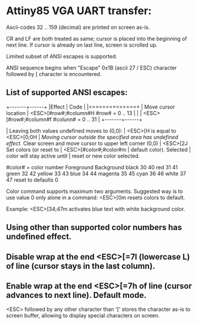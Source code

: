 Attiny85 VGA UART transfer:
===========================

Ascii-codes 32 .. 159 (decimal) are printed on screen as-is.

CR and LF are both treated as same; cursor is placed into
the beginning of next line. If cursor is already on last line, 
screen is scrolled up.

Limited subset of ANSI escapes is supported.

ANSI sequence begins when "Escape" 0x1B (ascii 27 / ESC) character
followed by [ character is encountered.

List of supported ANSI escapes:
-----------------------------------------------------------------------------

+-------+------+
|Effect | Code |
|=======+======+
| Move cursor location | \<ESC\>[#row#;#column#H	#row# = 0 .. 13 |
|                     | \<ESC\>[#row#;#column#f	#colunn# = 0 .. 31 |
+-------+------+


| Leaving both values undefined moves to (0,0):
| \<ESC\>[H is equal to \<ESC\>[0;0H
| *Moving cursor outside the specified area has undefined effect.*
Clear screen and move cursor to upper left corner (0,0) |	\<ESC\>[2J
Set colors (or reset to	| \<ESC\>[#color#;#color#m
| default color). Selected
| color will stay active until
| reset or new color selected.

#color# = color number		Foreground	Background
	black			   30		   40
	red			   31		   41
	green			   32		   42
	yellow			   33		   43
	blue			   34		   44
	magenta			   35		   45
	cyan			   36		   46
	white			   37		   47
	reset to defaults	   0

Color command supports maximum two arguments. Suggested way is to use
value 0 only alone in a command: \<ESC\>[0m resets colors to default.

Example: \<ESC\>[34;47m activates blue text with white background color.

Using other than supported color numbers has undefined effect.
-----------------------------------------------------------------------------
Disable wrap at the end		\<ESC\>[=7l	(lowercase L)
of line (cursor stays
in the last column).
-----------------------------------------------------------------------------
Enable wrap at the end		\<ESC\>[=7h
of line (cursor advances
to next line). Default
mode.
-----------------------------------------------------------------------------

\<ESC\> followed by any other character than '[' stores the character as-is
to screen buffer, allowing to display special characters on screen.


